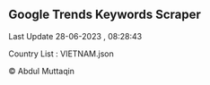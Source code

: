 

## Google Trends Keywords Scraper 
 
Last Update 28-06-2023 , 08:28:43

Country List :
VIETNAM.json



© Abdul Muttaqin 
